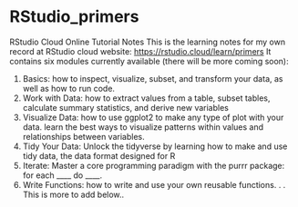 # RStudio_primers
RStudio Cloud Online Tutorial Notes
This is the learning notes for my own record at RStudio cloud website: https://rstudio.cloud/learn/primers 
It contains six modules currently available (there will be more coming soon):
1. Basics: how to inspect, visualize, subset, and transform your data, as well as how to run code.
2. Work with Data: how to extract values from a table, subset tables, calculate summary statistics, and derive new variables
3. Visualize Data: how to use ggplot2 to make any type of plot with your data. learn the best ways to visualize patterns within values and relationships between variables.
4. Tidy Your Data: Unlock the tidyverse by learning how to make and use tidy data, the data format designed for R
5. Iterate: Master a core programming paradigm with the purrr package: for each ____ do ____.
6. Write Functions: how to write and use your own reusable functions.
.
.
This is more to add below..
